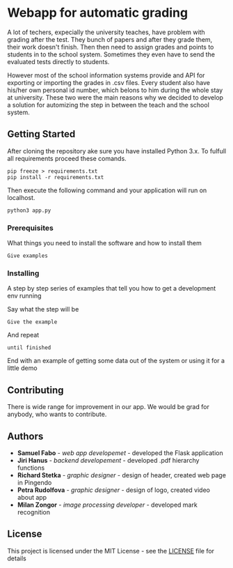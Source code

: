 # Webapp for automatic grading

A lot of techers, expecially the university teaches, have problem with grading after the test. They bunch of papers and after they grade them, their work doesn't finish. Then then need to assign grades and points to students in to the school system. Sometimes they even have to send the evaluated tests directly to students. 

However most of the school information systems provide and API for exporting or importing the grades in .csv files. Every student also have his/her own personal id number, which belons to him during the whole stay at university. These two were the main reasons why we decided to develop a solution for automizing the step in between the teach and the school system. 



## Getting Started

After cloning the repository ake sure you have installed Python 3.x. To fulfull all requirements proceed these comands.
```
pip freeze > requirements.txt
pip install -r requirements.txt
```
Then execute the following command and your application will run on localhost.

```
python3 app.py
```

### Prerequisites

What things you need to install the software and how to install them

```
Give examples
```

### Installing

A step by step series of examples that tell you how to get a development env running

Say what the step will be

```
Give the example
```

And repeat

```
until finished
```

End with an example of getting some data out of the system or using it for a little demo

## Contributing

There is wide range for improvement in our app. We would be grad for anybody, who wants to contribute.

## Authors

* **Samuel Fabo** - *web app developemet* - developed the Flask application
* **Jiri Hanus** - *backend developement* - developed .pdf hierarchy functions
* **Richard Stetka** - *graphic designer* - design of header, created web page in Pingendo
* **Petra Rudolfova** - *graphic designer* - design of logo, created video about app
* **Milan Zongor** - *image processing developer* - developed mark recognition

## License

This project is licensed under the MIT License - see the [LICENSE](LICENSE) file for details
